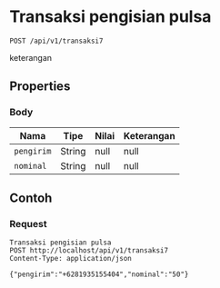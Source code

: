 # Transaksi pengisian pulsa
```http
POST /api/v1/transaksi7
```
keterangan
## Properties
### Body
Nama | Tipe | Nilai | Keterangan
--- | --- | --- | ---
<code>pengirim</code> | String | null | null
<code>nominal</code> | String | null | null
## Contoh
### Request
```http
Transaksi pengisian pulsa
POST http://localhost/api/v1/transaksi7
Content-Type: application/json

{"pengirim":"+6281935155404","nominal":"50"}
```
